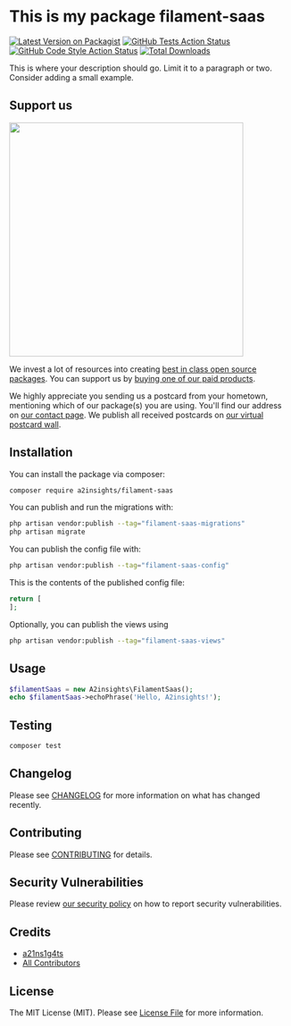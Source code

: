 # This is my package filament-saas

[![Latest Version on Packagist](https://img.shields.io/packagist/v/a2insights/filament-saas.svg?style=flat-square)](https://packagist.org/packages/a2insights/filament-saas)
[![GitHub Tests Action Status](https://img.shields.io/github/actions/workflow/status/a2insights/filament-saas/run-tests.yml?branch=main&label=tests&style=flat-square)](https://github.com/a2insights/filament-saas/actions?query=workflow%3Arun-tests+branch%3Amain)
[![GitHub Code Style Action Status](https://img.shields.io/github/actions/workflow/status/a2insights/filament-saas/fix-php-code-style-issues.yml?branch=main&label=code%20style&style=flat-square)](https://github.com/a2insights/filament-saas/actions?query=workflow%3A"Fix+PHP+code+style+issues"+branch%3Amain)
[![Total Downloads](https://img.shields.io/packagist/dt/a2insights/filament-saas.svg?style=flat-square)](https://packagist.org/packages/a2insights/filament-saas)

This is where your description should go. Limit it to a paragraph or two. Consider adding a small example.

## Support us

[<img src="https://github-ads.s3.eu-central-1.amazonaws.com/filament-saas.jpg?t=1" width="419px" />](https://spatie.be/github-ad-click/filament-saas)

We invest a lot of resources into creating [best in class open source packages](https://spatie.be/open-source). You can support us by [buying one of our paid products](https://spatie.be/open-source/support-us).

We highly appreciate you sending us a postcard from your hometown, mentioning which of our package(s) you are using. You'll find our address on [our contact page](https://spatie.be/about-us). We publish all received postcards on [our virtual postcard wall](https://spatie.be/open-source/postcards).

## Installation

You can install the package via composer:

```bash
composer require a2insights/filament-saas
```

You can publish and run the migrations with:

```bash
php artisan vendor:publish --tag="filament-saas-migrations"
php artisan migrate
```

You can publish the config file with:

```bash
php artisan vendor:publish --tag="filament-saas-config"
```

This is the contents of the published config file:

```php
return [
];
```

Optionally, you can publish the views using

```bash
php artisan vendor:publish --tag="filament-saas-views"
```

## Usage

```php
$filamentSaas = new A2insights\FilamentSaas();
echo $filamentSaas->echoPhrase('Hello, A2insights!');
```

## Testing

```bash
composer test
```

## Changelog

Please see [CHANGELOG](CHANGELOG.md) for more information on what has changed recently.

## Contributing

Please see [CONTRIBUTING](CONTRIBUTING.md) for details.

## Security Vulnerabilities

Please review [our security policy](../../security/policy) on how to report security vulnerabilities.

## Credits

- [a21ns1g4ts](https://github.com/a21ns1g4ts)
- [All Contributors](../../contributors)

## License

The MIT License (MIT). Please see [License File](LICENSE.md) for more information.
